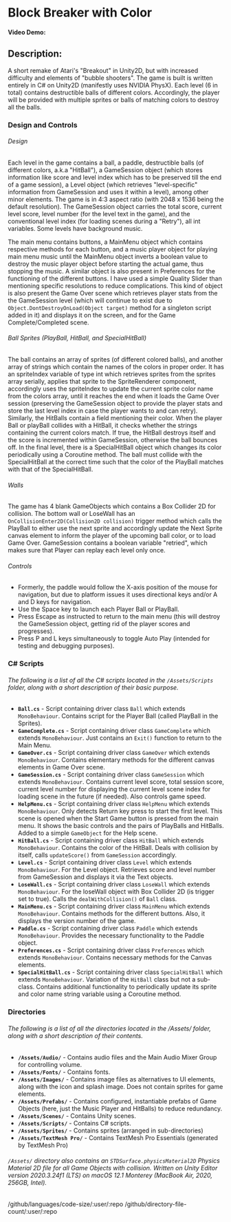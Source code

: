 # Block Breaker with Color
#### Video Demo:  <URL HERE>
## Description:
A short remake of Atari's "Breakout" in Unity2D, but with increased difficulty and elements of "bubble shooters". The game is built is written entirely in C# on      Unity2D (manifestly uses NVIDIA PhysX). Each level (6 in total) contains destructible balls of different colors. Accordingly, the player will be provided with multiple sprites or balls of matching colors to destroy all the balls.

### Design and Controls
  
###### Design
Each level in the game contains a ball, a paddle, destructible balls (of different colors, a.k.a "HitBall"), a GameSession object (which stores information like score and level index which has to be preserved till the end of a game session), a Level object (which retrieves "level-specific" information from GameSession and uses it within a level), among other minor elements. The game is in 4:3 aspect ratio (with 2048 x 1536 being the default resolution). The GameSession object carries the total score, current level score, level number (for the level text in the game), and the conventional level index (for loading scenes during a "Retry"), all int variables. Some levels have background music.
  
The main menu contains buttons, a MainMenu object which contains respective methods for each button, and a music player object for playing main menu music until the MainMenu object inverts a boolean value to destroy the music player object before starting the actual game, thus stopping the music. A similar object is also present in Preferences for the functioning of the different buttons. I have used a simple Quality Slider than mentioning specific resolutions to reduce complications. This kind of object is also present the Game Over scene which retrieves player stats from the the GameSession level (which will continue to exist due to ```Object.DontDestroyOnLoad(Object target)``` method for a singleton script added in it) and displays it on the screen, and for the Game Complete/Completed scene.

###### Ball Sprites (PlayBall, HitBall, and SpecialHitBall)
The ball contains an array of sprites (of different colored balls), and another array of strings which contain the names of the colors in proper order. It has an spriteIndex variable of type int which retrieves sprites from the sprites array serially, applies that sprite to the SpriteRenderer component, accordingly uses the spriteIndex to update the current sprite color name from the colors array, until it reaches the end when it loads the Game Over session (preserving the GameSession object to provide the player stats and store the last level index in case the player wants to and can retry). Similarly, the HitBalls contain a field mentioning their color. When the player Ball or playBall collides with a HitBall, it checks whether the strings containing the current colors match. If true, the HitBall destroys itself and the score is incremented within GameSession, otherwise the ball bounces off. In the final level, there is a SpecialHitBall object which changes its color periodically using a Coroutine method. The ball must collide with the SpecialHitBall at the correct time such that the color of the PlayBall matches with that of the SpecialHitBall.
  
###### Walls
The game has 4 blank GameObjects which contains a Box Collider 2D for collision. The bottom wall or LoseWall has an ```OnCollisionEnter2D(Collision2D collision)``` trigger method which calls the PlayBall to either use the next sprite and accordingly update the Next Sprite canvas element to inform the player of the upcoming ball color, or to load Game Over. GameSession contains a boolean variable "retried", which makes sure that Player can replay each level only once.

###### Controls
- Formerly, the paddle would follow the X-axis position of the mouse for navigation, but due to platform issues it uses directional keys and/or A and D keys for navigation.
- Use the Space key to launch each Player Ball or PlayBall.
- Press Escape as instructed to return to the main menu (this will destroy the GameSession object, getting rid of the player scores and progresses).
- Press P and L keys simultaneously to toggle Auto Play (intended for testing and debugging purposes).

### C# Scripts
###### The following is a list of all the C# scripts located in the ```/Assets/Scripts``` folder, along with a short description of their basic purpose.
- **```Ball.cs```** - Script containing driver class ```Ball``` which extends ```MonoBehaviour```. Contains script for the Player Ball (called PlayBall in the Sprites).
- **```GameComplete.cs```** - Script containing driver class ```GameComplete``` which extends ```MonoBehaviour```. Just contains an ```Exit()``` function to return to the Main Menu.
- **```GameOver.cs```** - Script containing driver class ```GameOver``` which extends ```MonoBehaviour```. Contains elementary methods for the different canvas elements in Game Over scene.
- **```GameSession.cs```** - Script containing driver class ```GameSession``` which extends ```MonoBehaviour```. Contains current level score, total session score, current level number for displaying the current level scene index for loading scene in the future (if needed). Also controls game speed.
- **```HelpMenu.cs```** - Script containing driver class ```HelpMenu``` which extends ```MonoBehaviour```. Only detects Return key press to start the first level. This scene is opened when the Start Game button is pressed from the main menu. It shows the basic controls and the pairs of PlayBalls and HitBalls. Added to a simple ```GameObject``` for the Help scene.
- **```HitBall.cs```** - Script containing driver class ```HitBall``` which extends ```MonoBehaviour```. Contains the color of the HitBall. Deals with collision by itself, calls ```updateScore()``` from ```GameSession``` accordingly.
- **```Level.cs```** - Script containing driver class ```Level``` which extends ```MonoBehaviour```. For the Level object. Retrieves score and level number from GameSession and displays it via the Text objects.
- **```LoseWall.cs```** - Script containing driver class ```LoseWall``` which extends ```MonoBehaviour```. For the loseWall object with Box Collider 2D (is trigger set to true). Calls the ```dealWithCollision()``` of ```Ball``` class.
- **```MainMenu.cs```** - Script containing driver class ```MainMenu``` which extends ```MonoBehaviour```. Contains methods for the different buttons. Also, it displays the version number of the game.
- **```Paddle.cs```** - Script containing driver class ```Paddle``` which extends ```MonoBehaviour```. Provides the necessary functionality to the Paddle object.
- **```Preferences.cs```** - Script containing driver class ```Preferences``` which extends ```MonoBehaviour```. Contains necessary methods for the Canvas elements.
- **```SpecialHitBall.cs```** - Script containing driver class ```SpecialHitBall``` which extends ```MonoBehaviour```. Variation of the ```HitBall``` class but not a sub-class. Contains additional functionality to periodically update its sprite and color name string variable using a Coroutine method.
  
### Directories
###### The following is a list of all the directories located in the /Assets/ folder, along with a short description of their contents.
- **```/Assets/Audio/```** - Contains audio files and the Main Audio Mixer Group for controlling volume.
- **```/Assets/Fonts/```** - Contains fonts.
- **```/Assets/Images/```** - Contains image files as alternatives to UI elements, along with the icon and splash image. Does not contain sprites for game elements.
- **```/Assets/Prefabs/```** - Contains configured, instantiable prefabs of Game Objects (here, just the Music Player and HitBalls) to reduce redundancy.
- **```/Assets/Scenes/```** - Contains Unity scenes.
- **```/Assets/Scripts/```** - Contains C# scripts.
- **```/Assets/Sprites/```** - Contains sprites (arranged in sub-directories)
- **```/Assets/TextMesh Pro/```** - Contains TextMesh Pro Essentials (generated by TextMesh Pro)
  
###### ```/Assets/``` directory also contains an ```STDSurface.physicsMaterial2D``` Physics Material 2D file for all Game Objects with collision. Written on Unity Editor version 2020.3.24f1 (LTS) on macOS 12.1 Monterey (MacBook Air, 2020, 256GB, Intel).
/github/languages/code-size/:user/:repo
/github/directory-file-count/:user/:repo
